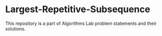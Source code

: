# Largest-Repetitive-Subsequence
This repository is a part of Algorithms Lab problem statements and their solutions.

